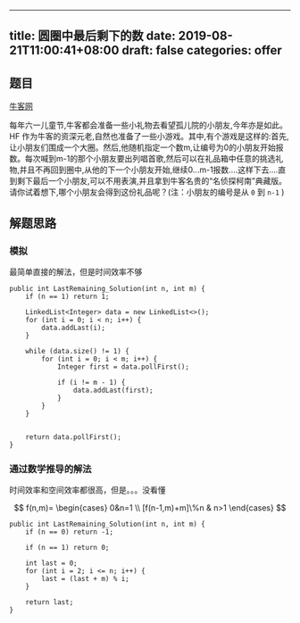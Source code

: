 
---
title: 圆圈中最后剩下的数
date: 2019-08-21T11:00:41+08:00
draft: false
categories: offer
---


## 题目

[牛客网](https://www.nowcoder.com/practice/f78a359491e64a50bce2d89cff857eb6?tpId=13&tqId=11199&tPage=3&rp=2&ru=%2Fta%2Fcoding-interviews&qru=%2Fta%2Fcoding-interviews%2Fquestion-ranking)

每年六一儿童节,牛客都会准备一些小礼物去看望孤儿院的小朋友,今年亦是如此。HF 作为牛客的资深元老,自然也准备了一些小游戏。其中,有个游戏是这样的:首先,让小朋友们围成一个大圈。然后,他随机指定一个数m,让编号为0的小朋友开始报数。每次喊到m-1的那个小朋友要出列唱首歌,然后可以在礼品箱中任意的挑选礼物,并且不再回到圈中,从他的下一个小朋友开始,继续0...m-1报数....这样下去....直到剩下最后一个小朋友,可以不用表演,并且拿到牛客名贵的“名侦探柯南”典藏版。请你试着想下,哪个小朋友会得到这份礼品呢？(注：小朋友的编号是从 `0` 到 `n-1` )

## 解题思路

### 模拟

最简单直接的解法，但是时间效率不够

```
public int LastRemaining_Solution(int n, int m) {
    if (n == 1) return 1;

    LinkedList<Integer> data = new LinkedList<>();
    for (int i = 0; i < n; i++) {
        data.addLast(i);
    }

    while (data.size() != 1) {
        for (int i = 0; i < m; i++) {
            Integer first = data.pollFirst();

            if (i != m - 1) {
                data.addLast(first);
            }
        }
    }


    return data.pollFirst();
}
```

### 通过数学推导的解法

时间效率和空间效率都很高，但是。。。没看懂

$$
f(n,m)=
\begin{cases}
0&n=1 \\
[f(n-1,m)+m]\%n & n>1
\end{cases}
$$

```
public int LastRemaining_Solution(int n, int m) {
    if (n == 0) return -1;

    if (n == 1) return 0;

    int last = 0;
    for (int i = 2; i <= n; i++) {
        last = (last + m) % i;
    }

    return last;
}
```
